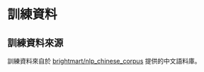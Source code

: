 # 訓練資料

## 訓練資料來源
訓練資料來自於 [brightmart/nlp_chinese_corpus](https://github.com/brightmart/nlp_chinese_corpus) 提供的中文語料庫。
